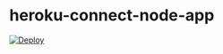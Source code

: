 # heroku-connect-node-app

[![Deploy](https://www.herokucdn.com/deploy/button.svg)](https://heroku.com/deploy?template=https://github.com/ashishnarkhede90/heroku-connect-node-app)
